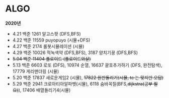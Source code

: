 # ALGO
**2020년**

- 4.21 백준 1261 알고스팟 (DFS,BFS)
- 4.22 백준 11559 puyopuyo (시뮬+DFS)
- 4.27 백준 2174 롤봇시뮬레이션 (시뮬)
- 4.29 백준 10026 적녹색약 (DFS,BFS), 3187 양치기꿍 (DFS,BFS)
- ~~5.04 백준 11404 플로이드 (플로이드와샬)~~ 
- 5.13 백준 6603 로또 (DFS),  10974 순열, 16637 괄호추가하기 (DFS, 완전탐색), 17779 게리맨더링 (시뮬)
- 5.20 백준 17837 새로운게임2 (시뮬), ~~17822 원판돌리기(시뮬, tc 는 맞지만 오답)~~
- 5.29 백준 2941 크로아티아알파벳(시뮬), 6118 숨바꼭질(BFS,~~dijkstra(공부 필요)~~), 17406 배열돌리기4(시뮬)

